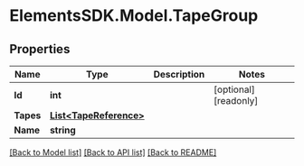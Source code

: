 # ElementsSDK.Model.TapeGroup

## Properties

Name | Type | Description | Notes
------------ | ------------- | ------------- | -------------
**Id** | **int** |  | [optional] [readonly] 
**Tapes** | [**List&lt;TapeReference&gt;**](TapeReference.md) |  | 
**Name** | **string** |  | 

[[Back to Model list]](../README.md#documentation-for-models) [[Back to API list]](../README.md#documentation-for-api-endpoints) [[Back to README]](../README.md)


